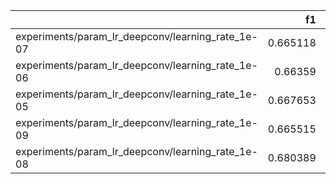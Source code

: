 |                                                   |       f1 |   accuracy |     loss |
|:--------------------------------------------------|---------:|-----------:|---------:|
| experiments/param_lr_deepconv/learning_rate_1e-07 | 0.665118 |   0.505456 | 0.692176 |
| experiments/param_lr_deepconv/learning_rate_1e-06 | 0.66359  |   0.50248  | 0.693039 |
| experiments/param_lr_deepconv/learning_rate_1e-05 | 0.667653 |   0.505456 | 0.695431 |
| experiments/param_lr_deepconv/learning_rate_1e-09 | 0.665515 |   0.504464 | 0.705226 |
| experiments/param_lr_deepconv/learning_rate_1e-08 | 0.680389 |   0.521329 | 0.691535 |